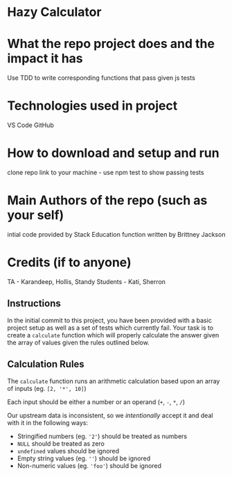# Hazy Calculator


# What the repo project does and the impact it has

Use TDD to write corresponding functions that pass given js tests

# Technologies used in project
    
VS Code
GitHub

# How to download and setup and run

clone repo link to your machine - use npm test to show passing tests

# Main Authors of the repo (such as your self)

intial code provided by Stack Education
function written by Brittney Jackson

# Credits (if to anyone)

TA - Karandeep, Hollis, Standy
Students - Kati, Sherron

## Instructions
In the initial commit to this project, you have been provided with a basic project setup as well as a set of tests which currently fail. Your task is to create a `calculate` function which will properly calculate the answer given the array of values given the rules outlined below.

## Calculation Rules
The `calculate` function runs an arithmetic calculation based upon an array of inputs (eg. `[2, '*', 10]`)

Each input should be either a number or an operand (`+`, `-`, `*`, `/`)

Our upstream data is inconsistent, so we _intentionally_ accept it and deal with it in the following ways:
* Stringified numbers (eg. `'2'`) should be treated as numbers
* `NULL` should be treated as zero
* `undefined` values should be ignored
* Empty string values (eg. `''`) should be ignored
* Non-numeric values (eg. `'foo'`) should be ignored
